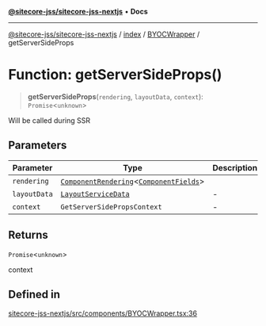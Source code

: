 [**@sitecore-jss/sitecore-jss-nextjs**](../../../../README.md) • **Docs**

***

[@sitecore-jss/sitecore-jss-nextjs](../../../../README.md) / [index](../../../README.md) / [BYOCWrapper](../README.md) / getServerSideProps

# Function: getServerSideProps()

> **getServerSideProps**(`rendering`, `layoutData`, `context`): `Promise`\<`unknown`\>

Will be called during SSR

## Parameters

| Parameter | Type | Description |
| ------ | ------ | ------ |
| `rendering` | [`ComponentRendering`](../../../interfaces/ComponentRendering.md)\<[`ComponentFields`](../../../interfaces/ComponentFields.md)\> |  |
| `layoutData` | [`LayoutServiceData`](../../../interfaces/LayoutServiceData.md) | - |
| `context` | `GetServerSidePropsContext` | - |

## Returns

`Promise`\<`unknown`\>

context

## Defined in

[sitecore-jss-nextjs/src/components/BYOCWrapper.tsx:36](https://github.com/Sitecore/jss/blob/20c393219fcc37eebfc5f9ac86576745ab661982/packages/sitecore-jss-nextjs/src/components/BYOCWrapper.tsx#L36)
